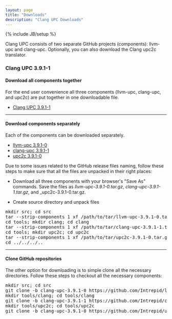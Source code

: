 ```yaml
---
layout: page
title: "Downloads"
description: "Clang UPC Downloads"
---
```

{% include JB/setup %}

Clang UPC consists of two separate GitHub projects (components): llvm-upc
and clang-upc.  Optionally, you can also download the Clang upc2c translator.

### Clang UPC 3.9.1-1

#### Download all components together

For the end user convenience all three components (llvm-upc, clang-upc, and upc2c)
are put together in one downloadable file.

* [Clang UPC 3.9.1-1](https://github.com/Intrepid/clang-upc/releases/download/clang-upc-3.9.1-1/clang-upc-all-3.9.1-1.tar.gz)

- - - -

#### Download components separately

Each of the components can be downloaded separately.

* [llvm-upc 3.9.1-0](https://github.com/Intrepid/llvm-upc/archive/clang-upc-3.9.1-0.tar.gz)
* [clang-upc 3.9.1-1](https://github.com/Intrepid/clang-upc/archive/clang-upc-3.9.1-1.tar.gz)
* [upc2c 3.9.1-0](https://github.com/Intrepid/upc2c/archive/clang-upc-3.9.1-0.tar.gz)

Due to some issues related to the GitHub release files naming, follow these
steps to make sure that all the files are unpacked in their right places:

* Download all three components with your browser's "Save As" commands.  Save the
files as _llvm-upc-3.9.1-0.tar.gz_, _clang-upc-3.9.1-1.tar.gz_, and
_upc2c-3.9.1-0.tar.gz.

* Create source directory and unpack files

<pre>
mkdir src; cd src
tar --strip-components 1 xf /path/to/tar/llvm-upc-3.9.1-0.tar.gz
cd tools; mkdir clang; cd clang
tar --strip-components 1 xf /path/to/tar/clang-upc-3.9.1-1.tar.gz
cd tools; mkdir upc2c; cd upc2c
tar --strip-components 1 xf /path/to/tar/upc2c-3.9.1-0.tar.gz
cd ../../../..
</pre>

- - - -

#### Clone GitHub repositories

The other option for downloading is to simple clone all the necessary
directories.  Follow these steps to checkout all the necessary components:

<pre>
mkdir src; cd src
git clone -b clang-upc-3.9.1-0 https://github.com/Intrepid/llvm-upc.git .
mkdir tools/clang; cd tools/clang
git clone -b clang-upc-3.9.1-1 https://github.com/Intrepid/clang-upc.git .
mkdir tools/upc2c; cd tools/upc2c
git clone -b clang-upc-3.9.1-0 https://github.com/Intrepid/upc2c.git .
</pre>
